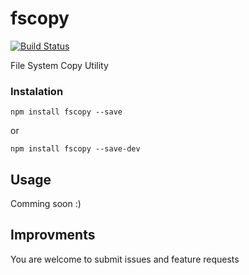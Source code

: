 # fscopy
[![Build Status](https://travis-ci.org/maximandrewz/fscopy.svg?branch=master)](https://travis-ci.org/maximandrewz/fscopy)

File System Copy Utility

### Instalation
```npm install fscopy --save```

or

```npm install fscopy --save-dev```

## Usage
Comming soon :)

## Improvments
You are welcome to submit issues and feature requests